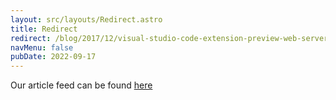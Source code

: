 ```yaml
---
layout: src/layouts/Redirect.astro
title: Redirect
redirect: /blog/2017/12/visual-studio-code-extension-preview-web-server/
navMenu: false
pubDate: 2022-09-17
---
```

<div>
Our article feed can be found <a href="/blog/2017/12/visual-studio-code-extension-preview-web-server/">here</a>
</div>
